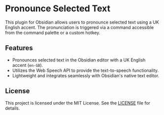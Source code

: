 # Pronounce Selected Text

This plugin for Obsidian allows users to pronounce selected text using a UK English accent. The pronunciation is triggered via a command accessible from the command palette or a custom hotkey.

## Features

-   Pronounces selected text in the Obsidian editor with a UK English accent (`en-GB`).
-   Utilizes the Web Speech API to provide the text-to-speech functionality.
-   Lightweight and integrates seamlessly with Obsidian's native text editor.

## License

This project is licensed under the MIT License. See the [LICENSE](https://github.com/GoBeromsu/british-pronunciation-plugin/blob/master/LICENSE.md) file for details.
